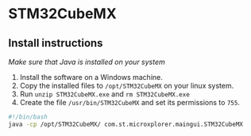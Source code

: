 # STM32CubeMX

## Install instructions

*Make sure that Java is installed on your system*

1. Install the software on a Windows machine.
2. Copy the installed files to `/opt/STM32CubeMX` on your linux system.
3. Run `unzip STM32CubeMX.exe` and `rm STM32CubeMX.exe`
4. Create the file `/usr/bin/STM32CubeMX` and set its permissions to `755`.

```bash
#!/bin/bash
java -cp /opt/STM32CubeMX/ com.st.microxplorer.maingui.STM32CubeMX
```

